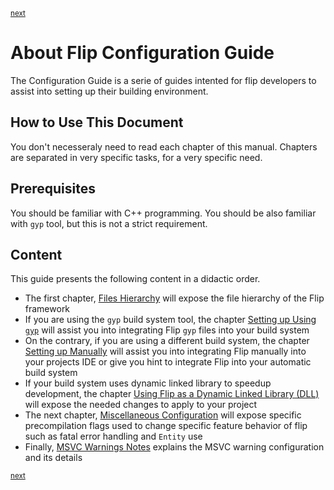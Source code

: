 <p><sup><a href="files.md">next</a></sup></p>

<h1>About Flip Configuration Guide</h1>

<p>The Configuration Guide is a serie of guides intented for flip developers to assist into setting up their building environment.</p>

<h2 id="how">How to Use This Document</h2>

<p>You don't necesseraly need to read each chapter of this manual. Chapters are separated in very specific tasks, for a very specific need.</p>

<h2 id="requisites">Prerequisites</h2>

<p>You should be familiar with C++ programming. You should be also familiar with <code>gyp</code> tool, but this is not a strict requirement.</p>

<h2 id="content">Content</h2>

<p>This guide presents the following content in a didactic order.</p>

<ul>
<li>The first chapter, <a href="../config/files.md">Files Hierarchy</a> will expose the file hierarchy of the Flip framework</li>
<li>If you are using the <code>gyp</code> build system tool, the chapter <a href="../config/gyp.md">Setting up Using <code>gyp</code></a>    will assist you into integrating Flip <code>gyp</code> files into your build system</li>
<li>On the contrary, if you are using a different build system, the chapter <a href="../config/manual.md">Setting up Manually</a>    will assist you into integrating Flip manually into your projects IDE or give you hint to integrate Flip    into your automatic build system</li>
<li>If your build system uses dynamic linked library to speedup development, the chapter    <a href="../config/dll.md">Using Flip as a Dynamic Linked Library (DLL)</a> will expose the needed changes to apply    to your project</li>
<li>The next chapter, <a href="../config/misc.md">Miscellaneous Configuration</a> will expose    specific precompilation    flags used to change specific feature behavior    of flip such as fatal error handling and <code>Entity</code> use</li>
<li>Finally, <a href="../config/msvc.md">MSVC Warnings Notes</a> explains the MSVC warning configuration    and its details</li>
</ul>

<p><sup><a href="files.md">next</a></sup></p>

